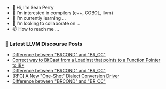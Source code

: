 - 👋 Hi, I’m Sean Perry
- 👀 I’m interested in compilers (c++, COBOL, llvm)
- 🌱 I’m currently learning ...
- 💞️ I’m looking to collaborate on ...
- 📫 How to reach me ...

<!---
s66perry/s66perry is a ✨ special ✨ repository because its `README.md` (this file) appears on your GitHub profile.
You can click the Preview link to take a look at your changes.
--->
### 📕 Latest LLVM Discourse Posts

<!-- DISCOURSE-LLVM:START -->
- [Difference between &quot;BRCOND&quot; and &quot;BR_CC&quot;](https://discourse.llvm.org/t/difference-between-brcond-and-br-cc/80762#post_3)
- [Correct way to BitCast from a LoadInst that points to a Function Pointer to i8*](https://discourse.llvm.org/t/correct-way-to-bitcast-from-a-loadinst-that-points-to-a-function-pointer-to-i8/80757#post_2)
- [Difference between &quot;BRCOND&quot; and &quot;BR_CC&quot;](https://discourse.llvm.org/t/difference-between-brcond-and-br-cc/80762#post_2)
- [[RFC] A New &quot;One-Shot&quot; Dialect Conversion Driver](https://discourse.llvm.org/t/rfc-a-new-one-shot-dialect-conversion-driver/79083?page=2#post_39)
- [Difference between &quot;BRCOND&quot; and &quot;BR_CC&quot;](https://discourse.llvm.org/t/difference-between-brcond-and-br-cc/80762#post_1)
<!-- DISCOURSE-LLVM:END -->
